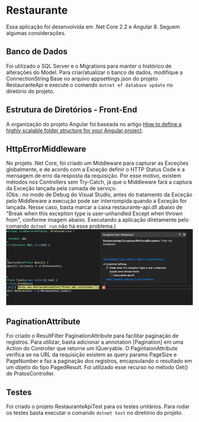 # Restaurante

Essa aplicação foi desenvolvida em .Net Core 2.2 e Angular 8. Seguem algumas considerações.

## Banco de Dados

Foi utilizado o SQL Server e o Migrations para manter o histórico de alterações do Model. Para criar/atualizar o banco de dados, modifique a ConnectionString Base no arquivo appsettings.json do projeto RestauranteApi e execute o comando `dotnet ef database update` no diretório do projeto. 

## Estrutura de Diretórios - Front-End

A organização do projeto Angular foi baseada no artigo [How to define a highly scalable folder structure for your Angular project](https://itnext.io/choosing-a-highly-scalable-folder-structure-in-angular-d987de65ec7).

## HttpErrorMiddleware

No projeto .Net Core, foi criado um Middleware para capturar as Exceções globalmente, e de acordo com a Exceção definir o HTTP Status Code e a mensagem de erro da resposta da requisição. Por esse motivo, existem métodos nos Controllers sem Try-Catch, já que o Middleware fará a captura da Exceção lançada pela camada de serviço.  
(Obs.: no modo de Debug do Visual Studio, antes do tratamento da Exceção pelo Middleware a execução pode ser interrompida quando a Exceção for lançada. Nesse caso, basta marcar a caixa restaurante-api.dll abaixo de "Break when this exception type is user-unhandled Except when thrown from", conforme imagem abaixo. Executando a aplicação diretamente pelo comando `dotnet run` não há esse problema.)  
![Erro no Visual Studio](exception-vs.png)

## PaginationAttribute

Foi criado o ResultFilter PaginationAttribute para facilitar paginação de registros. Para utilizar, basta adicionar a annotation [Pagination] em uma Action do Controller que retorne um IQueryable. O PagintaionAttribute verifica se na URL da requisição existem as query params PageSize e PageNumber e faz a paginação dos registros, encapsulando o resultado em um objeto do tipo PagedResult. Foi utilizado esse recurso no método Get() de PratosController.

## Testes

Foi criado o projeto RestauranteApiTest para os testes unitários. Para rodar os testes basta executar o comando `dotnet test` no diretório do projeto.
